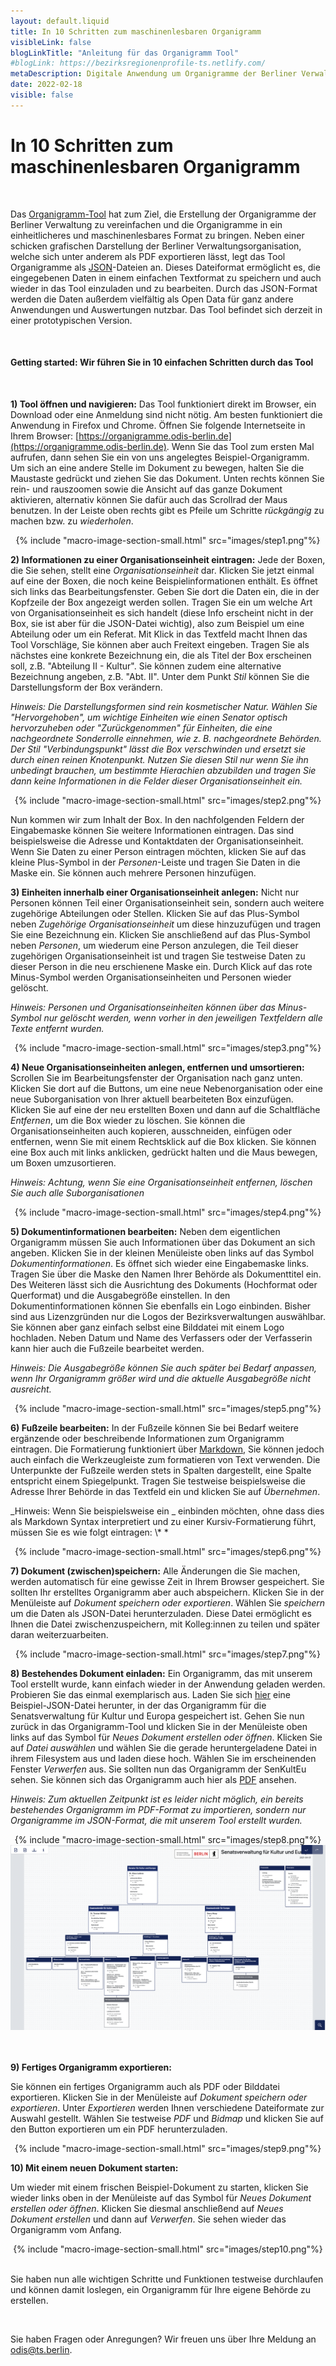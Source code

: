 ```yaml
---
layout: default.liquid
title: In 10 Schritten zum maschinenlesbaren Organigramm
visibleLink: false
blogLinkTitle: "Anleitung für das Organigramm Tool"
#blogLink: https://bezirksregionenprofile-ts.netlify.com/
metaDescription: Digitale Anwendung um Organigramme der Berliner Verwaltung einheitlicher und maschinenlesbar zu gestalten.
date: 2022-02-18
visible: false
---
```


# In 10 Schritten zum maschinenlesbaren Organigramm

<br/>

Das [Organigramm-Tool](https://organigramme.odis-berlin.de) hat zum Ziel, die Erstellung der Organigramme der Berliner Verwaltung zu vereinfachen und die Organigramme in ein einheitlicheres und maschinenlesbares Format zu bringen. Neben einer schicken grafischen Darstellung der Berliner Verwaltungsorganisation, welche sich unter anderem als PDF exportieren lässt, legt das Tool Organigramme als [JSON](https://berlinonline.github.io/open-data-handbuch/#formatwahl)-Dateien an. Dieses Dateiformat ermöglicht es, die eingegebenen Daten in einem einfachen Textformat zu speichern und auch wieder in das Tool einzuladen und zu bearbeiten. Durch das JSON-Format werden die Daten außerdem vielfältig als Open Data für ganz andere Anwendungen und Auswertungen nutzbar. Das Tool befindet sich derzeit in einer prototypischen Version.

<br/>

#### Getting started: Wir führen Sie in 10 einfachen Schritten durch das Tool

<br/>

**1) Tool öffnen und navigieren:** Das Tool funktioniert direkt im Browser, ein Download oder eine Anmeldung sind nicht nötig. Am besten funktioniert die Anwendung in Firefox und Chrome. Öffnen Sie folgende Internetseite in Ihrem Browser: [https://organigramme.odis-berlin.de](https://organigramme.odis-berlin.de). Wenn Sie das Tool zum ersten Mal aufrufen, dann sehen Sie ein von uns angelegtes Beispiel-Organigramm. Um sich an eine andere Stelle im Dokument zu bewegen, halten Sie die Maustaste gedrückt und ziehen Sie das Dokument. Unten rechts können Sie rein- und rauszoomen sowie die Ansicht auf das ganze Dokument aktivieren, alternativ können Sie dafür auch das Scrollrad der Maus benutzen. In der Leiste oben rechts gibt es Pfeile um Schritte _rückgängig_ zu machen bzw. zu _wiederholen_.

<center>{% include "macro-image-section-small.html" src="images/step1.png"%}</center>

**2) Informationen zu einer Organisationseinheit eintragen:** Jede der Boxen, die Sie sehen, stellt eine _Organisationseinheit_ dar. Klicken Sie jetzt einmal auf eine der Boxen, die noch keine Beispielinformationen enthält. Es öffnet sich links das Bearbeitungsfenster. Geben Sie dort die Daten ein, die in der Kopfzeile der Box angezeigt werden sollen. Tragen Sie ein um welche Art von Organisationseinheit es sich handelt (diese Info erscheint nicht in der Box, sie ist aber für die JSON-Datei wichtig), also zum Beispiel um eine Abteilung oder um ein Referat. Mit Klick in das Textfeld macht Ihnen das Tool Vorschläge, Sie können aber auch Freitext eingeben. Tragen Sie als nächstes eine konkrete Bezeichnung ein, die als Titel der Box erscheinen soll, z.B. "Abteilung II - Kultur". Sie können zudem eine alternative Bezeichnung angeben, z.B. "Abt. II". Unter dem Punkt _Stil_ können Sie die Darstellungsform der Box verändern.

_Hinweis: Die Darstellungsformen sind rein kosmetischer Natur. Wählen Sie "Hervorgehoben", um wichtige Einheiten wie einen Senator optisch hervorzuheben oder "Zurückgenommen" für Einheiten, die eine nachgeordnete Sonderrolle einnehmen, wie z. B. nachgeordnete Behörden. Der Stil "Verbindungspunkt" lässt die Box verschwinden und ersetzt sie durch einen reinen Knotenpunkt. Nutzen Sie diesen Stil nur wenn Sie ihn unbedingt brauchen, um bestimmte Hierachien abzubilden und tragen Sie dann keine Informationen in die Felder dieser Organisationseinheit ein._

<center>{% include "macro-image-section-small.html" src="images/step2.png"%}</center>

Nun kommen wir zum Inhalt der Box. In den nachfolgenden Feldern der Eingabemaske können Sie weitere Informationen eintragen. Das sind beispielsweise die Adresse und Kontaktdaten der Organisationseinheit. Wenn Sie Daten zu einer Person eintragen möchten, klicken Sie auf das kleine Plus-Symbol in der _Personen_-Leiste und tragen Sie Daten in die Maske ein. Sie können auch mehrere Personen hinzufügen.

**3) Einheiten innerhalb einer Organisationseinheit anlegen:** Nicht nur Personen können Teil einer Organisationseinheit sein, sondern auch weitere zugehörige Abteilungen oder Stellen. Klicken Sie auf das Plus-Symbol neben _Zugehörige Organisationseinheit_ um diese hinzuzufügen und tragen Sie eine Bezeichnung ein. Klicken Sie anschließend auf das Plus-Symbol neben _Personen_, um wiederum eine Person anzulegen, die Teil dieser zugehörigen Organisationseinheit ist und tragen Sie testweise Daten zu dieser Person in die neu erschienene Maske ein. Durch Klick auf das rote Minus-Symbol werden Organisationseinheiten und Personen wieder gelöscht.

_Hinweis: Personen und Organisationseinheiten können über das Minus-Symbol nur gelöscht werden, wenn vorher in den jeweiligen Textfeldern alle Texte entfernt wurden._

<center>{% include "macro-image-section-small.html" src="images/step3.png"%}</center>

**4) Neue Organisationseinheiten anlegen, entfernen und umsortieren:** Scrollen Sie im Bearbeitungsfenster der Organisation nach ganz unten. Klicken Sie dort auf die Buttons, um eine neue Nebenorganisation oder eine neue Suborganisation von Ihrer aktuell bearbeiteten Box einzufügen. Klicken Sie auf eine der neu erstellten Boxen und dann auf die Schaltfläche _Entfernen_, um die Box wieder zu löschen. Sie können die Organisationseinheiten auch kopieren, ausschneiden, einfügen oder entfernen, wenn Sie mit einem Rechtsklick auf die Box klicken. Sie können eine Box auch mit links anklicken, gedrückt halten und die Maus bewegen, um Boxen umzusortieren.

_Hinweis: Achtung, wenn Sie eine Organisationseinheit entfernen, löschen Sie auch alle Suborganisationen_

<center>{% include "macro-image-section-small.html" src="images/step4.png"%}</center>

**5) Dokumentinformationen bearbeiten:** Neben dem eigentlichen Organigramm müssen Sie auch Informationen über das Dokument an sich angeben. Klicken Sie in der kleinen Menüleiste oben links auf das Symbol _Dokumentinformationen_. Es öffnet sich wieder eine Eingabemaske links. Tragen Sie über die Maske den Namen Ihrer Behörde als Dokumenttitel ein. Des Weiteren lässt sich die Ausrichtung des Dokuments (Hochformat oder Querformat) und die Ausgabegröße einstellen. In den Dokumentinformationen können Sie ebenfalls ein Logo einbinden. Bisher sind aus Lizenzgründen nur die Logos der Bezirksverwaltungen auswählbar. Sie können aber ganz einfach selbst eine Bilddatei mit einem Logo hochladen. Neben Datum und Name des Verfassers oder der Verfasserin kann hier auch die Fußzeile bearbeitet werden.

_Hinweis: Die Ausgabegröße können Sie auch später bei Bedarf anpassen, wenn Ihr Organigramm größer wird und die aktuelle Ausgabegröße nicht ausreicht._

<center>{% include "macro-image-section-small.html" src="images/step5.png"%}</center>

**6) Fußzeile bearbeiten:** In der Fußzeile können Sie bei Bedarf weitere ergänzende oder beschreibende Informationen zum Organigramm eintragen. Die Formatierung funktioniert über [Markdown](https://www.heise.de/mac-and-i/downloads/65/1/1/6/7/1/0/3/Markdown-CheatSheet-Deutsch.pdf), Sie können jedoch auch einfach die Werkzeugleiste zum formatieren von Text verwenden. Die Unterpunkte der Fußzeile werden stets in Spalten dargestellt, eine Spalte entspricht einem Spiegelpunkt. Tragen Sie testweise beispielsweise die Adresse Ihrer Behörde in das Textfeld ein und klicken Sie auf _Übernehmen_.

_Hinweis: Wenn Sie beispielsweise ein _ einbinden möchten, ohne dass dies als Markdown Syntax interpretiert und zu einer Kursiv-Formatierung führt, müssen Sie es wie folgt eintragen: \\\* \*

<center>{% include "macro-image-section-small.html" src="images/step6.png"%}</center>

**7) Dokument (zwischen)speichern:** Alle Änderungen die Sie machen, werden automatisch für eine gewisse Zeit in Ihrem Browser gespeichert. Sie sollten Ihr erstelltes Organigramm aber auch abspeichern. Klicken Sie in der Menüleiste auf _Dokument speichern oder exportieren_. Wählen Sie _speichern_ um die Daten als JSON-Datei herunterzuladen. Diese Datei ermöglicht es Ihnen die Datei zwischenzuspeichern, mit Kolleg:innen zu teilen und später daran weiterzuarbeiten.

<center>{% include "macro-image-section-small.html" src="images/step7.png"%}</center>

**8) Bestehendes Dokument einladen:** Ein Organigramm, das mit unserem Tool erstellt wurde, kann einfach wieder in der Anwendung geladen werden. Probieren Sie das einmal exemplarisch aus. Laden Sie sich <a href="data/senkult_organigramm.json" download="senkult_organigramm.json">hier</a> eine Beispiel-JSON-Datei herunter, in der das Organigramm für die Senatsverwaltung für Kultur und Europa gespeichert ist.
Gehen Sie nun zurück in das Organigramm-Tool und klicken Sie in der Menüleiste oben links auf das Symbol für _Neues Dokument erstellen oder öffnen_. Klicken Sie auf _Datei auswählen_ und wählen Sie die gerade heruntergeladene Datei in ihrem Filesystem aus und laden diese hoch. Wählen Sie im erscheinenden Fenster _Verwerfen_ aus. Sie sollten nun das Organigramm der SenKultEu sehen. Sie können sich das Organigramm auch hier als [PDF](data/senkult_organigramm.pdf) ansehen.

_Hinweis: Zum aktuellen Zeitpunkt ist es leider nicht möglich, ein bereits bestehendes Organigramm im PDF-Format zu importieren, sondern nur Organigramme im JSON-Format, die mit unserem Tool erstellt wurden._

<center>{% include "macro-image-section-small.html" src="images/step8.png"%}</center>
<center>
<div class="project-image small">
<a href="data/senkult_organigramm.pdf">
<img class="img-fluid" src="images/step8_2.png">
</a>
</div>
</center>
<br><br>

**9) Fertiges Organigramm exportieren:**

Sie können ein fertiges Organigramm auch als PDF oder Bilddatei exportieren. Klicken Sie in der Menüleiste auf _Dokument speichern oder exportieren_.
Unter _Exportieren_ werden Ihnen verschiedene Dateiformate zur Auswahl gestellt. Wählen Sie testweise _PDF_ und _Bidmap_ und klicken Sie auf den Button exportieren um ein PDF herunterzuladen.

<!-- tbd nochmal prüfen welche Formate es letztendlich zum Export gibt -->

<center>{% include "macro-image-section-small.html" src="images/step9.png"%}</center>

**10) Mit einem neuen Dokument starten:**

Um wieder mit einem frischen Beispiel-Dokument zu starten, klicken Sie wieder links oben in der Menüleiste auf das Symbol für _Neues Dokument erstellen oder öffnen_. Klicken Sie diesmal anschließend auf _Neues Dokument erstellen_ und dann auf _Verwerfen_. Sie sehen wieder das Organigramm vom Anfang.

<center>{% include "macro-image-section-small.html" src="images/step10.png"%}</center>

<br>

Sie haben nun alle wichtigen Schritte und Funktionen testweise durchlaufen und können damit loslegen, ein Organigramm für Ihre eigene Behörde zu erstellen.

<br>

Sie haben Fragen oder Anregungen? Wir freuen uns über Ihre Meldung an <a href="mailto:odis@ts.berlin">odis@ts.berlin</a>.

<!-- **Die maschinenlesbare JSON-Datei sollten Sie als Open Data im Open Data Portal Berlin zur Verfügung stellen.** Eine automatische Anbindung ist zum aktuellen Zeitpunkt leider noch nicht integriert. Kommen Sie bei Fragen zur Veröffentlichung als Open Data gerne auf [uns](mailto:odis@ts.berlin) und [die Open Data Beauftragte oder den Open Data Beauftragten Ihrer Verwaltung](https://www.berlin.de/sen/wirtschaft/digitalisierung/open-data/open-data-beauftragte/) zu. -->
